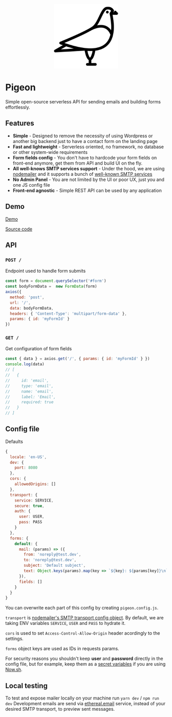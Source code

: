 <p align="center">
  <img src="./assets/logo.svg" height="200">
</p>

# Pigeon
Simple open-source serverless API for sending emails and building forms effortlessly.

## Features
- **Simple** - Designed to remove the necessity of using Wordpress or another big backend just to have a contact form on the landing page
- **Fast and lightweight** - Serverless oriented, no framework, no database or other system-wide requirements
- **Form fields config** - You don't have to hardcode your form fields on front-end anymore, get them from API and build UI on the fly.
- **All well-knows SMTP services support** - Under the hood, we are using [nodemailer](https://github.com/nodemailer/nodemailer) and it supports a bunch of [well-known SMTP services](https://github.com/nodemailer/nodemailer/blob/master/lib/well-known/services.json)
- **No Admin Panel** - You are not limited by the UI or poor UX, just you and one JS config file
- **Front-end agnostic** - Simple REST API can be used by any application

## Demo
[Demo](https://pigeon.now.sh/)

[Source code](/examples/now)

## API
### `POST /`
Endpoint used to handle form submits

```js
const form = document.querySelector('#form')
const bodyFormData =  new FormData(form)
axios({
  method: 'post',
  url: '/',
  data: bodyFormData,
  headers: { 'Content-Type': 'multipart/form-data' },
  params: { id: 'myFormId' }
})
```

### `GET /`
Get configuration of form fields

```js
const { data } = axios.get('/', { params: { id: 'myFormId' } })
console.log(data)
// [
//   {
//     id: 'email',
//     type: 'email',
//     name: 'email',
//     label: 'Email',
//     required: true
//   }
// ]
```

## Config file

Defaults
```js
{
  locale: 'en-US',
  dev: {
    port: 8080
  },
  cors: {
    allowedOrigins: []
  },
  transport: {
    service: SERVICE,
    secure: true,
    auth: {
      user: USER,
      pass: PASS
    }
  },
  forms: {
    default: {
      mail: (params) => ({
        from: 'noreply@test.dev',
        to: 'noreply@test.dev',
        subject: 'Default subject',
        text: Object.keys(params).map(key => `${key}: ${params[key]}\n`).join('')
      }),
      fields: []
    }
  }
}
```

You can overwrite each part of this config by creating `pigeon.config.js`.

`transport` is [nodemailer's SMTP transport config object](https://nodemailer.com/smtp/).
By default, we are taking ENV variables `SERVICE`, `USER` and `PASS` to hydrate it.

`cors` is used to set `Access-Control-Allow-Origin` header acordingly to the settings.

`forms` object keys are used as IDs in requests params.

For security reasons you shouldn't keep **user** and **password** directly in the config file, but for example, keep them as a [secret variables](https://zeit.co/docs/v2/deployments/environment-variables-and-secrets/) if you are using [Now.sh](https://now.sh/).

## Local testing
To test and expose mailer locally on your machine run `yarn dev` / `npm run dev`
Development emails are send via [ethereal.email](https://ethereal.email/) service, instead of your desired SMTP transport, to preview sent messages.
